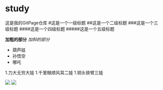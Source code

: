 # study
这是我的GitPage仓库
#这是一个一级标题
##这是一个二级标题
###这是一个三级标题
####这是一个四级标题
#####这是一个五级标题

**加粗的部分**
*加斜的部分*

* 葫芦娃
* 孙悟空
* 哪吒

1.力大无穷大娃
1.千里眼顺风耳二娃
1.铜头铁臂三娃

![](https://qgt-style.oss-cn-hangzhou.aliyuncs.com/newcoursep4/g1/g1-2-2/tenor.gif)
![](https://qgt-style.oss-cn-hangzhou.aliyuncs.com/newcoursep4/g1/g1-2-2/%E6%BD%9C%E4%BC%8F.gif)
